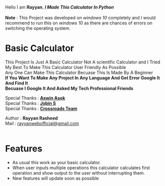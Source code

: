 Hello I am **Rayyan**, ***I Made This Calculator In Python***<br><br> 
**Note** : This Project was developed on _windows 10_ completely and I would recommend to run this on _windows 10_ as there are chances of errors on switching the operating system.<br>
# Basic Calculator
This Project Is Just A Basic Calculator Not A scientific Calculator and I Tried My Best To Make This Calculator User Friendly As Possible<br>
Any One Can Make This Calculator Becuase This Is Made By A Beginner<br>
**If You Want To Make Any Project In Any Language And Get Error Google It And Find It<br>
Becuase I Google It And Asked My Tech Professional Friends**

Special Thanks : [**Aswin Asok**](https://github.com/AswinAsok) <br>
Special Thanks : [**Jobin S**](https://github.com/Jobin-S) <br>
Special Thanks : [**Crossroads Team**](https://www.youtube.com/channel/UCoGHeFY7jE2OB_TJS_87MOA) <br>


Author : **Rayyan Rasheed** <br>
Mail   : [rayyanwebofficial@gmail.com](mailto:rayyanwebofficial@gmail.com) <br><br>

# Features

* As usual this work as your basic calculator.
* When user inputs multiple operations this calculator calculates first operation and show output to the user without interrupting them.
* New features will update soon as possible
